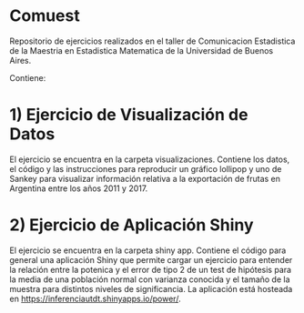 # Comuest
Repositorio de ejercicios realizados en el taller de Comunicacion Estadistica de la Maestria en Estadistica Matematica de la Universidad de Buenos Aires. 

Contiene: 

# 1) Ejercicio de Visualización de Datos
El ejercicio se encuentra en la carpeta visualizaciones. Contiene los datos, el código y las instrucciones para reproducir un gráfico lollipop y uno de Sankey para visualizar información relativa a la exportación de frutas en Argentina entre los años 2011 y 2017. 

# 2) Ejercicio de Aplicación Shiny
El ejercicio se encuentra en la carpeta shiny app. Contiene el código para general una aplicación Shiny que permite cargar un ejercicio para entender la relación entre la potenica y el error de tipo 2 de un test de hipótesis para la media de una población normal con varianza conocida y el tamaño de la muestra para distintos niveles de significancia. La aplicación está hosteada en https://inferenciautdt.shinyapps.io/power/.